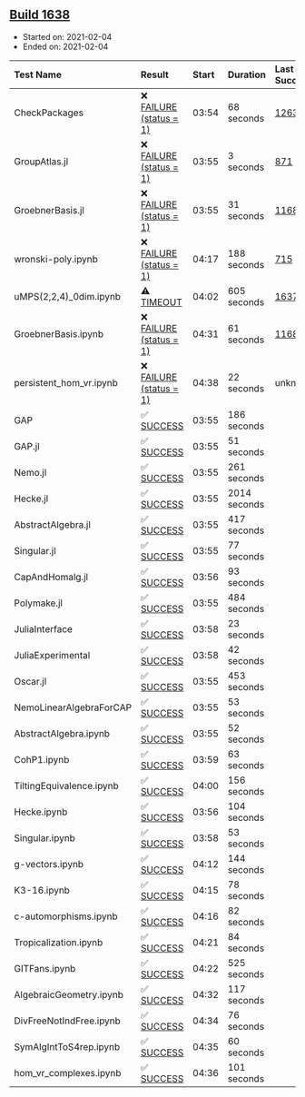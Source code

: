 ## [Build 1638](https://oscarci.mathematik.uni-kl.de/job/oscar-stable/1638/)

* Started on: 2021-02-04
* Ended on: 2021-02-04

| Test Name    | Result | Start | Duration | Last Success | First Failure |
|:-------------|:-------|:------|:---------|:-------------|:--------------|
| CheckPackages | ❌ [FAILURE (status = 1)](https://oscarci.mathematik.uni-kl.de/job/oscar-stable/1638/artifact/logs/build-1638/CheckPackages.log) | 03:54 | 68 seconds | [1263](https://oscarci.mathematik.uni-kl.de/job/oscar-stable/1263/) | [1264](https://oscarci.mathematik.uni-kl.de/job/oscar-stable/1264/) |
| GroupAtlas.jl | ❌ [FAILURE (status = 1)](https://oscarci.mathematik.uni-kl.de/job/oscar-stable/1638/artifact/logs/build-1638/GroupAtlas.jl.log) | 03:55 | 3 seconds | [871](https://oscarci.mathematik.uni-kl.de/job/oscar-stable/871/) | [872](https://oscarci.mathematik.uni-kl.de/job/oscar-stable/872/) |
| GroebnerBasis.jl | ❌ [FAILURE (status = 1)](https://oscarci.mathematik.uni-kl.de/job/oscar-stable/1638/artifact/logs/build-1638/GroebnerBasis.jl.log) | 03:55 | 31 seconds | [1168](https://oscarci.mathematik.uni-kl.de/job/oscar-stable/1168/) | [1169](https://oscarci.mathematik.uni-kl.de/job/oscar-stable/1169/) |
| wronski-poly.ipynb | ❌ [FAILURE (status = 1)](https://oscarci.mathematik.uni-kl.de/job/oscar-stable/1638/artifact/logs/build-1638/wronski-poly.ipynb.log) | 04:17 | 188 seconds | [715](https://oscarci.mathematik.uni-kl.de/job/oscar-stable/715/) | [716](https://oscarci.mathematik.uni-kl.de/job/oscar-stable/716/) |
| uMPS(2,2,4)_0dim.ipynb | ⚠ [TIMEOUT](https://oscarci.mathematik.uni-kl.de/job/oscar-stable/1638/artifact/logs/build-1638/uMPS-2-2-4-_0dim.ipynb.log) | 04:02 | 605 seconds | [1637](https://oscarci.mathematik.uni-kl.de/job/oscar-stable/1637/) | [1638](https://oscarci.mathematik.uni-kl.de/job/oscar-stable/1638/) |
| GroebnerBasis.ipynb | ❌ [FAILURE (status = 1)](https://oscarci.mathematik.uni-kl.de/job/oscar-stable/1638/artifact/logs/build-1638/GroebnerBasis.ipynb.log) | 04:31 | 61 seconds | [1168](https://oscarci.mathematik.uni-kl.de/job/oscar-stable/1168/) | [1169](https://oscarci.mathematik.uni-kl.de/job/oscar-stable/1169/) |
| persistent_hom_vr.ipynb | ❌ [FAILURE (status = 1)](https://oscarci.mathematik.uni-kl.de/job/oscar-stable/1638/artifact/logs/build-1638/persistent_hom_vr.ipynb.log) | 04:38 | 22 seconds | unknown | unknown |
| GAP | ✅ [SUCCESS](https://oscarci.mathematik.uni-kl.de/job/oscar-stable/1638/artifact/logs/build-1638/GAP.log) | 03:55 | 186 seconds |  |  |
| GAP.jl | ✅ [SUCCESS](https://oscarci.mathematik.uni-kl.de/job/oscar-stable/1638/artifact/logs/build-1638/GAP.jl.log) | 03:55 | 51 seconds |  |  |
| Nemo.jl | ✅ [SUCCESS](https://oscarci.mathematik.uni-kl.de/job/oscar-stable/1638/artifact/logs/build-1638/Nemo.jl.log) | 03:55 | 261 seconds |  |  |
| Hecke.jl | ✅ [SUCCESS](https://oscarci.mathematik.uni-kl.de/job/oscar-stable/1638/artifact/logs/build-1638/Hecke.jl.log) | 03:55 | 2014 seconds |  |  |
| AbstractAlgebra.jl | ✅ [SUCCESS](https://oscarci.mathematik.uni-kl.de/job/oscar-stable/1638/artifact/logs/build-1638/AbstractAlgebra.jl.log) | 03:55 | 417 seconds |  |  |
| Singular.jl | ✅ [SUCCESS](https://oscarci.mathematik.uni-kl.de/job/oscar-stable/1638/artifact/logs/build-1638/Singular.jl.log) | 03:55 | 77 seconds |  |  |
| CapAndHomalg.jl | ✅ [SUCCESS](https://oscarci.mathematik.uni-kl.de/job/oscar-stable/1638/artifact/logs/build-1638/CapAndHomalg.jl.log) | 03:56 | 93 seconds |  |  |
| Polymake.jl | ✅ [SUCCESS](https://oscarci.mathematik.uni-kl.de/job/oscar-stable/1638/artifact/logs/build-1638/Polymake.jl.log) | 03:55 | 484 seconds |  |  |
| JuliaInterface | ✅ [SUCCESS](https://oscarci.mathematik.uni-kl.de/job/oscar-stable/1638/artifact/logs/build-1638/JuliaInterface.log) | 03:58 | 23 seconds |  |  |
| JuliaExperimental | ✅ [SUCCESS](https://oscarci.mathematik.uni-kl.de/job/oscar-stable/1638/artifact/logs/build-1638/JuliaExperimental.log) | 03:58 | 42 seconds |  |  |
| Oscar.jl | ✅ [SUCCESS](https://oscarci.mathematik.uni-kl.de/job/oscar-stable/1638/artifact/logs/build-1638/Oscar.jl.log) | 03:55 | 453 seconds |  |  |
| NemoLinearAlgebraForCAP | ✅ [SUCCESS](https://oscarci.mathematik.uni-kl.de/job/oscar-stable/1638/artifact/logs/build-1638/NemoLinearAlgebraForCAP.log) | 03:55 | 53 seconds |  |  |
| AbstractAlgebra.ipynb | ✅ [SUCCESS](https://oscarci.mathematik.uni-kl.de/job/oscar-stable/1638/artifact/logs/build-1638/AbstractAlgebra.ipynb.log) | 03:55 | 52 seconds |  |  |
| CohP1.ipynb | ✅ [SUCCESS](https://oscarci.mathematik.uni-kl.de/job/oscar-stable/1638/artifact/logs/build-1638/CohP1.ipynb.log) | 03:59 | 63 seconds |  |  |
| TiltingEquivalence.ipynb | ✅ [SUCCESS](https://oscarci.mathematik.uni-kl.de/job/oscar-stable/1638/artifact/logs/build-1638/TiltingEquivalence.ipynb.log) | 04:00 | 156 seconds |  |  |
| Hecke.ipynb | ✅ [SUCCESS](https://oscarci.mathematik.uni-kl.de/job/oscar-stable/1638/artifact/logs/build-1638/Hecke.ipynb.log) | 03:56 | 104 seconds |  |  |
| Singular.ipynb | ✅ [SUCCESS](https://oscarci.mathematik.uni-kl.de/job/oscar-stable/1638/artifact/logs/build-1638/Singular.ipynb.log) | 03:58 | 53 seconds |  |  |
| g-vectors.ipynb | ✅ [SUCCESS](https://oscarci.mathematik.uni-kl.de/job/oscar-stable/1638/artifact/logs/build-1638/g-vectors.ipynb.log) | 04:12 | 144 seconds |  |  |
| K3-16.ipynb | ✅ [SUCCESS](https://oscarci.mathematik.uni-kl.de/job/oscar-stable/1638/artifact/logs/build-1638/K3-16.ipynb.log) | 04:15 | 78 seconds |  |  |
| c-automorphisms.ipynb | ✅ [SUCCESS](https://oscarci.mathematik.uni-kl.de/job/oscar-stable/1638/artifact/logs/build-1638/c-automorphisms.ipynb.log) | 04:16 | 82 seconds |  |  |
| Tropicalization.ipynb | ✅ [SUCCESS](https://oscarci.mathematik.uni-kl.de/job/oscar-stable/1638/artifact/logs/build-1638/Tropicalization.ipynb.log) | 04:21 | 84 seconds |  |  |
| GITFans.ipynb | ✅ [SUCCESS](https://oscarci.mathematik.uni-kl.de/job/oscar-stable/1638/artifact/logs/build-1638/GITFans.ipynb.log) | 04:22 | 525 seconds |  |  |
| AlgebraicGeometry.ipynb | ✅ [SUCCESS](https://oscarci.mathematik.uni-kl.de/job/oscar-stable/1638/artifact/logs/build-1638/AlgebraicGeometry.ipynb.log) | 04:32 | 117 seconds |  |  |
| DivFreeNotIndFree.ipynb | ✅ [SUCCESS](https://oscarci.mathematik.uni-kl.de/job/oscar-stable/1638/artifact/logs/build-1638/DivFreeNotIndFree.ipynb.log) | 04:34 | 76 seconds |  |  |
| SymAlgIntToS4rep.ipynb | ✅ [SUCCESS](https://oscarci.mathematik.uni-kl.de/job/oscar-stable/1638/artifact/logs/build-1638/SymAlgIntToS4rep.ipynb.log) | 04:35 | 60 seconds |  |  |
| hom_vr_complexes.ipynb | ✅ [SUCCESS](https://oscarci.mathematik.uni-kl.de/job/oscar-stable/1638/artifact/logs/build-1638/hom_vr_complexes.ipynb.log) | 04:36 | 101 seconds |  |  |
